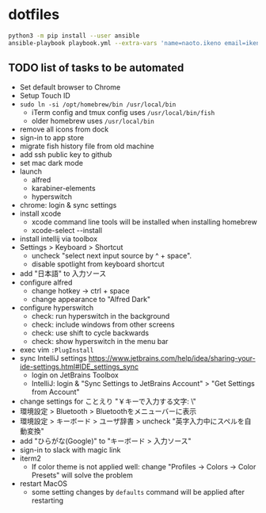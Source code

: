# dotfiles

```sh
python3 -m pip install --user ansible
ansible-playbook playbook.yml --extra-vars 'name=naoto.ikeno email=ikenox@gmail.com'
```

## TODO list of tasks to be automated

- Set default browser to Chrome
- Setup Touch ID
- `sudo ln -si /opt/homebrew/bin /usr/local/bin`
    - iTerm config and tmux config uses `/usr/local/bin/fish`
    - older homebrew uses `/usr/local/bin`
- remove all icons from dock
- sign-in to app store
- migrate fish history file from old machine
- add ssh public key to github
- set mac dark mode
- launch
    - alfred
    - karabiner-elements
    - hyperswitch
- chrome: login & sync settings
- install xcode
    - xcode command line tools will be installed when installing homebrew
    - xcode-select --install
- install intellij via toolbox
- Settings > Keyboard > Shortcut
    - uncheck "select next input source by ^ + space".
    - disable spotlight from keyboard shortcut
- add "日本語" to 入力ソース
- configure alfred
    - change hotkey -> ctrl + space
    - change appearance to "Alfred Dark"
- configure hyperswitch
    - check: run hyperswitch in the background
    - check: include windows from other screens
    - check: use shift to cycle backwards
    - check: show hyperswitch in the menu bar
- exec vim `:PlugInstall`
- sync IntelliJ settings https://www.jetbrains.com/help/idea/sharing-your-ide-settings.html#IDE_settings_sync
    - login on JetBrains Toolbox
    - IntelliJ: login & "Sync Settings to JetBrains Account" > "Get Settings from Account"
- change settings for ことえり "￥キーで入力する文字: \\"
- 環境設定 > Bluetooth > Bluetoothをメニューバーに表示
- 環境設定 > キーボード > ユーザ辞書 > uncheck "英字入力中にスペルを自動変換"
- add "ひらがな(Google)" to "キーボード > 入力ソース"
- sign-in to slack with magic link
- iterm2
    - If color theme is not applied well: change "Profiles -> Colors -> Color Presets" will solve the problem
- restart MacOS
    - some setting changes by `defaults` command will be applied after restarting
